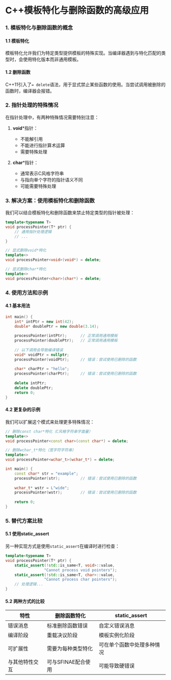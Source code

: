 # C++模板特化与删除函数的高级应用

### 1. 模板特化与删除函数的概念

#### 1.1 模板特化
模板特化允许我们为特定类型提供模板的特殊实现。当编译器遇到与特化匹配的类型时，会使用特化版本而非通用模板。

#### 1.2 删除函数
C++11引入了`= delete`语法，用于显式禁止某些函数的使用。当尝试调用被删除的函数时，编译器会报错。

### 2. 指针处理的特殊情况

在指针处理中，有两种特殊情况需要特别注意：

1. **void***指针：
   - 不能解引用
   - 不能进行指针算术运算
   - 需要特殊处理

2. **char***指针：
   - 通常表示C风格字符串
   - 与指向单个字符的指针语义不同
   - 可能需要特殊处理

### 3. 解决方案：使用模板特化和删除函数

我们可以结合模板特化和删除函数来禁止特定类型的指针被处理：

```cpp
template<typename T>
void processPointer(T* ptr) {
    // 通用指针处理逻辑
    // ...
}

// 显式删除void*特化
template<>
void processPointer<void>(void*) = delete;

// 显式删除char*特化
template<>
void processPointer<char>(char*) = delete;
```

### 4. 使用方法和示例

#### 4.1 基本用法

```cpp
int main() {
    int* intPtr = new int(42);
    double* doublePtr = new double(3.14);
    
    processPointer(intPtr);      // 正常调用通用模板
    processPointer(doublePtr);   // 正常调用通用模板
    
    // 以下调用会导致编译错误
    void* voidPtr = nullptr;
    processPointer(voidPtr);     // 错误：尝试使用已删除的函数
    
    char* charPtr = "hello";
    processPointer(charPtr);     // 错误：尝试使用已删除的函数
    
    delete intPtr;
    delete doublePtr;
    return 0;
}
```

#### 4.2 更复杂的示例

我们可以扩展这个模式来处理更多特殊情况：

```cpp
// 删除const char*特化（C风格字符串字面量）
template<>
void processPointer<const char>(const char*) = delete;

// 删除wchar_t*特化（宽字符字符串）
template<>
void processPointer<wchar_t>(wchar_t*) = delete;

int main() {
    const char* str = "example";
    processPointer(str);         // 错误：尝试使用已删除的函数
    
    wchar_t* wstr = L"wide";
    processPointer(wstr);        // 错误：尝试使用已删除的函数
    
    return 0;
}
```

### 5. 替代方案比较

#### 5.1 使用static_assert

另一种实现方式是使用`static_assert`在编译时进行检查：

```cpp
template<typename T>
void processPointer(T* ptr) {
    static_assert(!std::is_same<T, void>::value, 
                 "Cannot process void pointers");
    static_assert(!std::is_same<T, char>::value,
                 "Cannot process char pointers");
    // 处理逻辑...
}
```

#### 5.2 两种方式的比较

| 特性               | 删除函数特化              | static_assert               |
|--------------------|--------------------------|-----------------------------|
| 错误消息           | 标准删除函数错误          | 自定义错误消息              |
| 编译阶段           | 重载决议阶段              | 模板实例化阶段              |
| 可扩展性           | 需要为每种类型特化        | 可在单个函数中处理多种情况  |
| 与其他特性交互     | 可与SFINAE配合使用        | 可能导致硬错误              |